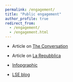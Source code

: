 ```yaml
---
permalink: /engagement/
title: "Public engagement"
author_profile: true
redirect_from: 
  - /engagement/
  - /engagement.html
---
```


- Article on [The Conversation](https://theconversation.com/what-makes-an-italian-an-olympic-gold-medal-and-a-vandalised-mural-reopen-debate-about-race-and-citizenship-238913)

- Article on [La Repubblica](https://firenze.repubblica.it/dossier/firenze-europa/2022/07/17/news/italians_support_citizenship_for_migrants_children_ius_soli_conditionally-358148456/)

- [Infopgraphic](https://cadmus.eui.eu/bitstream/handle/1814/74760/Globalcit-infosheet%28EN%29.pdf?sequence=1&isAllowed=y)

- [LSE blog](https://blogs.lse.ac.uk/socialpolicy/2020/02/10/british-and-disengaged-national-identification-and-political-engagement-before-and-after-naturalisation/)


